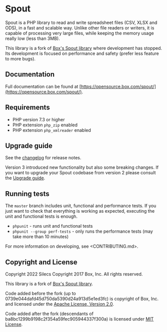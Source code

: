 # Spout

Spout is a PHP library to read and write spreadsheet files (CSV, XLSX and ODS), in a fast and scalable way.
Unlike other file readers or writers, it is capable of processing very large files, while keeping the memory usage really low (less than 3MB).

This library is a fork of [Box's Spout library](https://github.com/box/spout) where development has stopped.
Its development is focused on performance and safety (prefer less feature to more bugs).

## Documentation

Full documentation can be found at [https://opensource.box.com/spout/](https://opensource.box.com/spout/).

## Requirements

* PHP version 7.3 or higher
* PHP extension `php_zip` enabled
* PHP extension `php_xmlreader` enabled

## Upgrade guide

See the [changelog](CHANGELOG.md) for release notes.

Version 3 introduced new functionality but also some breaking changes. If you want to upgrade your Spout codebase from version 2 please consult the [Upgrade guide](UPGRADE-3.0.md). 

## Running tests

The `master` branch includes unit, functional and performance tests.
If you just want to check that everything is working as expected, executing the unit and functional tests is enough.

* `phpunit` - runs unit and functional tests
* `phpunit --group perf-tests` - only runs the performance tests (may take more than 10 minutes)

For more information on developing, see <CONTRIBUTING.md>.

## Copyright and License

Copyright 2022 Silecs
Copyright 2017 Box, Inc. All rights reserved.

This library is a fork of [Box's Spout library](https://github.com/box/spout).

Code added before the fork (up to 0739e044dafd45d750da5390d24a913d5e1ed3fc) is copyright of Box, Inc. and licensed under the [Apache License, Version 2.0](https://github.com/openspout/openspout/blob/0739e044dafd45d750da5390d24a913d5e1ed3fc/LICENSE).

Code added after the fork (descendants of ba8bc1299b9198c2f354a59fec905944337f300a) is licensed under [MIT License]().
